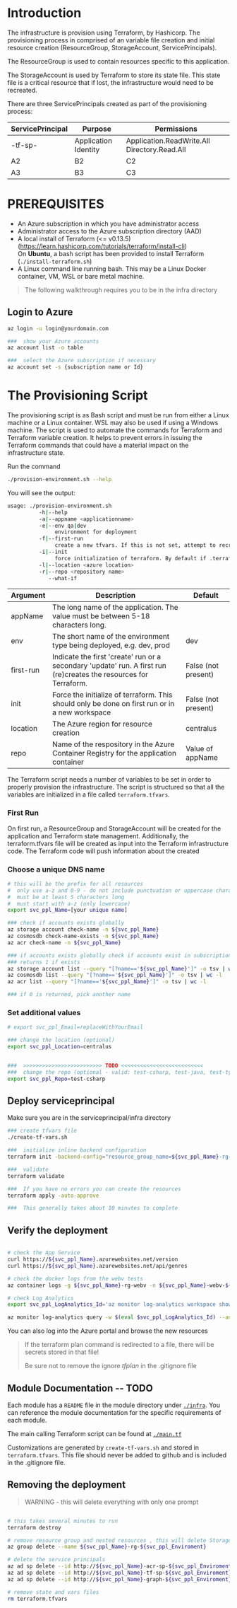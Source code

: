 # Introduction
The infrastructure is provision using Terraform, by Hashicorp.  The provisioning process in comprised of an variable file creation and initial resource creation (ResourceGroup, StorageAccount, ServicePrincipals). 

The ResourceGroup is used to contain resources specific to this application.  

The StorageAccount is used by Terraform to store its state file.  This state file is a critical resource that if lost, the infrastructure would need to be recreated.  

There are three ServicePrincipals created as part of the provisioning process:

ServicePrincipal | Purpose | Permissions
-----------------|---------|---------
 <appName>-tf-sp-<env> | Application Identity | Application.ReadWrite.All  Directory.Read.All
 A2 | B2 | C2
 A3 | B3 | C3

# PREREQUISITES
* An Azure subscription in which you have administrator access
* Administrator access to the Azure subscription directory (AAD)
* A local install of Terraform (<= v0.13.5) (https://learn.hashicorp.com/tutorials/terraform/install-cli)  
On **Ubuntu**, a bash script has been provided to install Terraform (```./install-terraform.sh```)
* A Linux command line running bash.  This may be a Linux Docker container, VM, WSL or bare metal machine.

>The following walkthrough requires you to be in the infra directory

## Login to Azure
```bash
az login -u login@yourdomain.com

###  show your Azure accounts
az account list -o table

###  select the Azure subscription if necessary
az account set -s {subscription name or Id}
```


# The Provisioning Script
The provisioning script is as Bash script and must be run from either a Linux machine or a Linux container.  WSL may also be used if using a Windows machine.  The script is used to automate the commands for Terraform and Terraform variable creation.  It helps to prevent errors in issuing the Terraform commands that could have a material impact on the infrastructure state.

Run the command
```bash
./provision-environment.sh --help
```
You will see the output:
```bash
usage: ./provision-environment.sh
          -h|--help
          -a|--appname <applicationname>
          -e|--env qa|dev
               environment for deployment
          -f|--first-run
               create a new tfvars. If this is not set, attempt to recreate tfvars from keyvault
          -i|--init
               force initialization of terraform. By default if .terraform directory exists it will not be overwritten.
          -l|--location <azure location>
          -r|--repo <repository name>
             --what-if
```

Argument | Description | Default
---------|-------------|--------
 appName | The long name of the application. The value must be between 5-18 characters long. | 
 env | The short name of the environment type being deployed, e.g. dev, prod | dev
 first-run | Indicate the first 'create' run or a secondary 'update' run.  A first run (re)creates the resources for Terraform. | False (not present)
 init | Force the initialize of terraform.  This should only be done on first run or in a new workspace | False (not present)
 location | The Azure region for resource creation | centralus
 repo | Name of the respository in the Azure Container Registry for the application container | Value of appName

The Terraform script needs a number of variables to be set in order to properly provision the infrastructure.  The script is structured so that all the variables are initialized in a file called `terraform.tfvars`.

### First Run
On first run, a ResourceGroup and StorageAccount will be created for the application and Terraform state management.  Additionally, the terraform.tfvars file will be created as input into the Terraform infrastructure code.  The Terraform code will push information about the created 
### Choose a unique DNS name

```bash
# this will be the prefix for all resources
#  only use a-z and 0-9 - do not include punctuation or uppercase characters
#  must be at least 5 characters long
#  must start with a-z (only lowercase)
export svc_ppl_Name=[your unique name]

### check if accounts exists globally
az storage account check-name -n ${svc_ppl_Name}
az cosmosdb check-name-exists -n ${svc_ppl_Name}
az acr check-name -n ${svc_ppl_Name}

### if accounts exists globally check if accounts exist in subscription
### returns 1 if exists
az storage account list --query "[?name=='${svc_ppl_Name}']" -o tsv | wc -l
az cosmosdb list --query "[?name=='${svc_ppl_Name}']" -o tsv | wc -l
az acr list --query "[?name=='${svc_ppl_Name}']" -o tsv | wc -l

### if 0 is returned, pick another name
```

### Set additional values

```bash
# export svc_ppl_Email=replaceWithYourEmail

### change the location (optional)
export svc_ppl_Location=centralus


###  >>>>>>>>>>>>>>>>>>>>>>>>> TODO <<<<<<<<<<<<<<<<<<<<<<<<<<
###  change the repo (optional - valid: test-csharp, test-java, test-typescript)
export svc_ppl_Repo=test-csharp
```

## Deploy serviceprincipal
Make sure you are in the serviceprincipal/infra directory 

```bash
### create tfvars file
./create-tf-vars.sh

###  initialize inline backend configuration
terraform init -backend-config="resource_group_name=${svc_ppl_Name}-rg-${svc_ppl_Enviroment}" -backend-config="storage_account_name=${svc_ppl_Name}st${svc_ppl_Enviroment}" -backend-config="container_name=${svc_ppl_Name}citfstate${svc_ppl_Enviroment}" -backend-config="key=${svc_ppl_Name}.terraform.tfstate.${svc_ppl_Enviroment}"

###  validate
terraform validate

###  If you have no errors you can create the resources
terraform apply -auto-approve

###  This generally takes about 10 minutes to complete

```

## Verify the deployment

```bash

# check the App Service
curl https://${svc_ppl_Name}.azurewebsites.net/version
curl https://${svc_ppl_Name}.azurewebsites.net/api/genres

# check the docker logs from the webv tests
az container logs -g ${svc_ppl_Name}-rg-webv -n ${svc_ppl_Name}-webv-${svc_ppl_Location}

# check Log Analytics
export svc_ppl_LogAnalytics_Id='az monitor log-analytics workspace show -g ${svc_ppl_Name}-rg-webv -n ${svc_ppl_Name}-webv-logs --query customerId -o tsv'

az monitor log-analytics query -w $(eval $svc_ppl_LogAnalytics_Id) --analytics-query "ContainerInstanceLog_CL | sort by TimeGenerated"

```

You can also log into the Azure portal and browse the new resources

> If the terraform plan command is redirected to a file, there will be secrets stored in that file!
>
> Be sure not to remove the ignore *tfplan* in the .gitignore file
>

## Module Documentation -- TODO

Each module has a `README` file in the module directory under [`./infra`](./infra). You can reference the module documentation for the specific requirements of each module.

The main calling Terraform script can be found at [`./main.tf`](./main.tf)

Customizations are generated by `create-tf-vars.sh` and stored in `terraform.tfvars`.  This file should never be added to github and is included in the .gitignore file.

## Removing the deployment

>
> WARNING - this will delete everything with only one prompt
>

```bash

# this takes several minutes to run
terraform destroy

# remove resource group and nested resources , this will delete Storage Account, Container and remote tfstate file 
az group delete --name ${svc_ppl_Name}-rg-${svc_ppl_Enviroment}

# delete the service principals
az ad sp delete --id http://${svc_ppl_Name}-acr-sp-${svc_ppl_Enviroment}
az ad sp delete --id http://${svc_ppl_Name}-tf-sp-${svc_ppl_Enviroment}
az ad sp delete --id http://${svc_ppl_Name}-graph-${svc_ppl_Enviroment}

# remove state and vars files
rm terraform.tfvars

```
